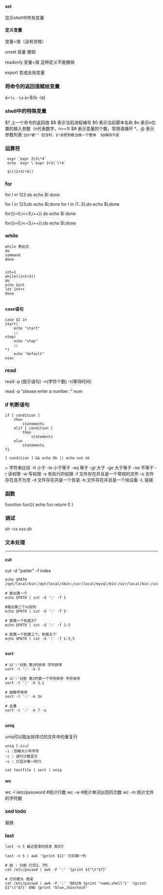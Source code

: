

#### set
显示shell中所有变量


#### 定义变量
变量=值（没有空格）
 
 unset 变量 撤销
 
 readonly 变量=值 这种定义不能撤销
 
 export 变成全局变量
 
 
 ### 将命令的返回值赋给变量
 a=`ls -la` 
 a=$(ls -la)
 
 ### shell中的特殊变量
 $? 上一个命令的返回值
 $$ 表示当前进程编号
 $0 表示当前脚本名称
 $n 表示n位置的输入参数（n代表数字，n>=1)
 $# 表示变量的个数，常用语循环
 $*、$@ 表示参数列表
 `
  当$*被"" 包含时，$*会把参数当做一个整体  $@保持不变 
 `
 
 ### 运算符
 
 ```shell
  expr `expr 2+3\*4`
  echo `expr \`expr 2+3\`\*4`
  
  $(((2+3)*4)) 
 ```

 ### for
 
 for I in 123
 do
    echo $I
 done
 
 for I in 123;do echo $I;done
 for I in {1..3};do echo $I;done
 
 for((i=0;i<=3;i++))
 do 
    echo $i
 done
 
 for((i=0;i<=3;i++));do echo $i;done
 
 ### while
```
while 表达式
do 
command 
done


int=1
while((int<3))
do 
echo $int
let int++
done
 

```

#### case语句
```shell
case $I in 
start)
    echo "start"
    ;;
stop)
    echo "stop"
    ;;
*)
    echo "default"
esac

```

### read
read -p (提示语句) -n(字符个数) -t(等待时间)

read -p "please enter a number :" num

### if 判断语句
```
if [ condition ] 
    then 
        statements
    elif [ condition ]
        then 
            statements
    else 
        statements
fi

[ condition ] && echo Ok || echo not ok
```

= 字符串比较
-lt 小于
-le 小于等于
-eq 等于
-gt 大于
-ge 大于等于
-ne 不等于
-r 读权限
-w 写权限
-x 有执行的权限
-f 文件存在并且是一个常规的文件
-s 文件存在且不为空
-d 文件存在并是一个目录
-b 文件存在并且是一个块设备
-L 链接

### 函数
function fun(){
    echo fun
    return 0 
}

### 调试
sh -vx xxx.sh

### 文本处理
----

#### cut

cut -d "patter" -f index

```
echo $PATH
/opt/local/bin:/opt/local/sbin:/usr/local/mysql/bin:/usr/local/bin:/usr/bin:/bin:/usr/sbin:/sbin

# 取出第一个
echo $PATH | cut -d ':' -f 1 

#取出第二个以后的
echo $PATH | cut -d ':' -f 2-

# 取第一个到底3个
echo $PATH | cut -d ':' -f 1-3

# 取第一个到第三个，和第五个
echo $PATH | cut -d ':' -f 1-3,5


```


#### sort
```
# 以':'分割 第3列排序 字符排序
sort -t ':' -k 3

# 以':'分割 第3列第一个字符排序 字符排序
sort -t ':' -k 3.1

# 按数字排序
sort -t ':' -k 3n

# 去重
sort -t ':' -k 7 -u
 

```


#### uniq

uniq可以取出排序过的文件中的重复行


``` 
uniq [-icu]
-i :忽略大小写字符
-c : 进行计数显示
-u : 只显示唯一的行

cat testfile | sort | uniq

```

#### wc
wc -l /etc/password #统计行数
wc -w #统计单词出现的次数
wc -m 统计文件的字符数 


### sed todo
 替换


### last

```
last -n 5 最近登录的信息 取5行

last -n 5 | awk '{print $1}' 打印第一列

# 按 : 分割 打印1，7列
cat /etc/passwd | awk -F ':' '{print $1"\t"$7}'

# 打印表头 表尾
cat /etc/passwd | awk -F ':' 'BEGIN {print "name,shell"}' '{print $1"\t"$7}' END {print "blue,/bin/nosh"

```

